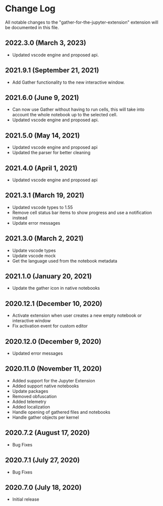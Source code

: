 # Change Log

All notable changes to the "gather-for-the-jupyter-extension" extension will be
documented in this file.

## 2022.3.0 (March 3, 2023)

-   Updated vscode engine and proposed api.

## 2021.9.1 (September 21, 2021)

-   Add Gather functionality to the new interactive window.

## 2021.6.0 (June 9, 2021)

-   Can now use Gather without having to run cells, this will take into account
    the whole notebook up to the selected cell.
-   Updated vscode engine and proposed api.

## 2021.5.0 (May 14, 2021)

-   Updated vscode engine and proposed api
-   Updated the parser for better cleaning

## 2021.4.0 (April 1, 2021)

-   Updated vscode engine and proposed api

## 2021.3.1 (March 19, 2021)

-   Updated vscode types to 1.55
-   Remove cell status bar items to show progress and use a notification instead
-   Update error messages

## 2021.3.0 (March 2, 2021)

-   Update vscode types
-   Update vscode mock
-   Get the language used from the notebook metadata

## 2021.1.0 (January 20, 2021)

-   Update the gather icon in native notebooks

## 2020.12.1 (December 10, 2020)

-   Activate extension when user creates a new empty notebook or interactive
    window
-   Fix activation event for custom editor

## 2020.12.0 (December 9, 2020)

-   Updated error messages

## 2020.11.0 (November 11, 2020)

-   Added support for the Jupyter Extension
-   Added support native notebooks
-   Update packages
-   Removed obfuscation
-   Added telemetry
-   Added localization
-   Handle opening of gathered files and notebooks
-   Handle gather objects per kernel

## 2020.7.2 (August 17, 2020)

-   Bug Fixes

## 2020.7.1 (July 27, 2020)

-   Bug Fixes

## 2020.7.0 (July 18, 2020)

-   Initial release
